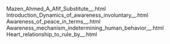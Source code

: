 Mazen_Ahmed_A_Afif_Substitute__.html
Introduction_Dynamics_of_awareness_involuntary__.html
Awareness_of_peace_in_terms__.html
Awareness_mechanism_indetermining_human_behavior__.html
Heart_relationship_to_rule_by__.html